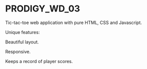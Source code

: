 # PRODIGY_WD_03

Tic-tac-toe web application with pure HTML, CSS and Javascript.

Unique features:


Beautiful layout.

Responsive.

Keeps a record of player scores.
